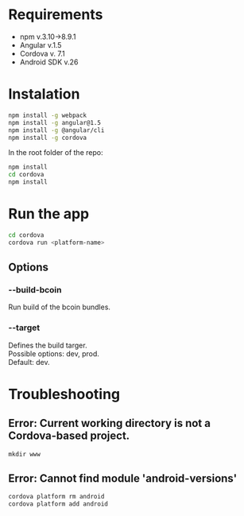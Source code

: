 # Requirements

* npm v.3.10->8.9.1
* Angular v.1.5
* Cordova v. 7.1
* Android SDK v.26

# Instalation
```bash
npm install -g webpack
npm install -g angular@1.5
npm install -g @angular/cli
npm install -g cordova
```

In the root folder of the repo:
```bash
npm install
cd cordova
npm install
```

# Run the app
```bash
cd cordova
cordova run <platform-name>
```
## Options
### --build-bcoin
Run build of the bcoin bundles.
### --target
Defines the build targer. <br />
Possible options: dev, prod. <br />
Default: dev.

# Troubleshooting
## Error: Current working directory is not a Cordova-based project.
`mkdir www`
## Error: Cannot find module 'android-versions'
```bash
cordova platform rm android
cordova platform add android
```